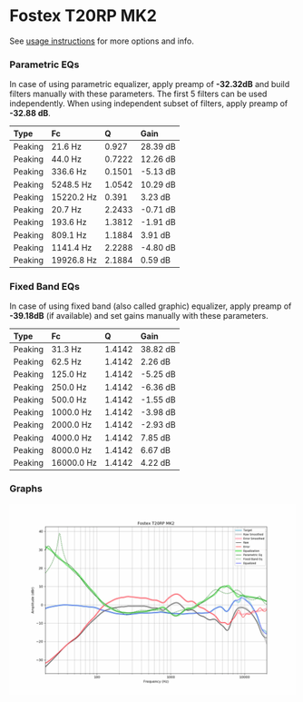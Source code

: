 # Fostex T20RP MK2
See [usage instructions](https://github.com/jaakkopasanen/AutoEq#usage) for more options and info.

### Parametric EQs
In case of using parametric equalizer, apply preamp of **-32.32dB** and build filters manually
with these parameters. The first 5 filters can be used independently.
When using independent subset of filters, apply preamp of **-32.88 dB**.

| Type    | Fc         |      Q | Gain     |
|:--------|:-----------|:-------|:---------|
| Peaking | 21.6 Hz    | 0.927  | 28.39 dB |
| Peaking | 44.0 Hz    | 0.7222 | 12.26 dB |
| Peaking | 336.6 Hz   | 0.1501 | -5.13 dB |
| Peaking | 5248.5 Hz  | 1.0542 | 10.29 dB |
| Peaking | 15220.2 Hz | 0.391  | 3.23 dB  |
| Peaking | 20.7 Hz    | 2.2433 | -0.71 dB |
| Peaking | 193.6 Hz   | 1.3812 | -1.91 dB |
| Peaking | 809.1 Hz   | 1.1884 | 3.91 dB  |
| Peaking | 1141.4 Hz  | 2.2288 | -4.80 dB |
| Peaking | 19926.8 Hz | 2.1884 | 0.59 dB  |

### Fixed Band EQs
In case of using fixed band (also called graphic) equalizer, apply preamp of **-39.18dB**
(if available) and set gains manually with these parameters.

| Type    | Fc         |      Q | Gain     |
|:--------|:-----------|:-------|:---------|
| Peaking | 31.3 Hz    | 1.4142 | 38.82 dB |
| Peaking | 62.5 Hz    | 1.4142 | 2.26 dB  |
| Peaking | 125.0 Hz   | 1.4142 | -5.25 dB |
| Peaking | 250.0 Hz   | 1.4142 | -6.36 dB |
| Peaking | 500.0 Hz   | 1.4142 | -1.55 dB |
| Peaking | 1000.0 Hz  | 1.4142 | -3.98 dB |
| Peaking | 2000.0 Hz  | 1.4142 | -2.93 dB |
| Peaking | 4000.0 Hz  | 1.4142 | 7.85 dB  |
| Peaking | 8000.0 Hz  | 1.4142 | 6.67 dB  |
| Peaking | 16000.0 Hz | 1.4142 | 4.22 dB  |

### Graphs
![](./Fostex%20T20RP%20MK2.png)